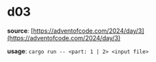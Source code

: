 # d03

**source**: [https://adventofcode.com/2024/day/3](https://adventofcode.com/2024/day/3)

**usage**: `cargo run -- <part: 1 | 2> <input file>`
